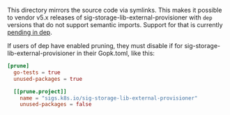 This directory mirrors the source code via symlinks.
This makes it possible to vendor v5.x releases of
sig-storage-lib-external-provisioner with `dep` versions that do not
support semantic imports. Support for that is currently
[pending in dep](https://github.com/golang/dep/pull/1963).

If users of dep have enabled pruning, they must disable if
for sig-storage-lib-external-provisioner in their Gopk.toml, like this:

```toml
[prune]
  go-tests = true
  unused-packages = true

  [[prune.project]]
    name = "sigs.k8s.io/sig-storage-lib-external-provisioner"
    unused-packages = false
```
